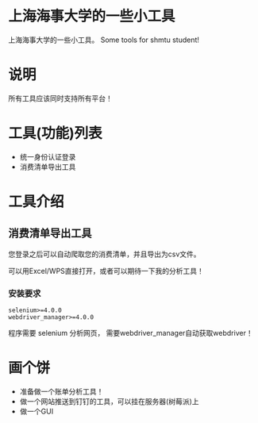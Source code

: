 # 上海海事大学的一些小工具

上海海事大学的一些小工具。
Some tools for shmtu student!

# 说明

所有工具应该同时支持所有平台！

# 工具(功能)列表

- 统一身份认证登录
- 消费清单导出工具

# 工具介绍

## 消费清单导出工具

您登录之后可以自动爬取您的消费清单，并且导出为csv文件。

可以用Excel/WPS直接打开，或者可以期待一下我的分析工具！

### 安装要求

```
selenium>=4.0.0
webdriver_manager>=4.0.0
```

程序需要 selenium 分析网页，
需要webdriver_manager自动获取webdriver！

# 画个饼

- 准备做一个账单分析工具！
- 做一个网站推送到钉钉的工具，可以挂在服务器(树莓派)上
- 做一个GUI